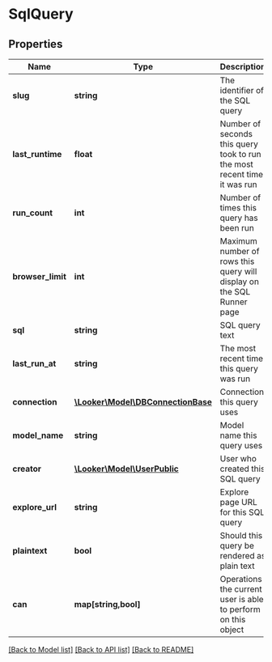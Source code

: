 # SqlQuery

## Properties
Name | Type | Description | Notes
------------ | ------------- | ------------- | -------------
**slug** | **string** | The identifier of the SQL query | [optional] 
**last_runtime** | **float** | Number of seconds this query took to run the most recent time it was run | [optional] 
**run_count** | **int** | Number of times this query has been run | [optional] 
**browser_limit** | **int** | Maximum number of rows this query will display on the SQL Runner page | [optional] 
**sql** | **string** | SQL query text | [optional] 
**last_run_at** | **string** | The most recent time this query was run | [optional] 
**connection** | [**\Looker\Model\DBConnectionBase**](DBConnectionBase.md) | Connection this query uses | [optional] 
**model_name** | **string** | Model name this query uses | [optional] 
**creator** | [**\Looker\Model\UserPublic**](UserPublic.md) | User who created this SQL query | [optional] 
**explore_url** | **string** | Explore page URL for this SQL query | [optional] 
**plaintext** | **bool** | Should this query be rendered as plain text | [optional] 
**can** | **map[string,bool]** | Operations the current user is able to perform on this object | [optional] 

[[Back to Model list]](../README.md#documentation-for-models) [[Back to API list]](../README.md#documentation-for-api-endpoints) [[Back to README]](../README.md)


